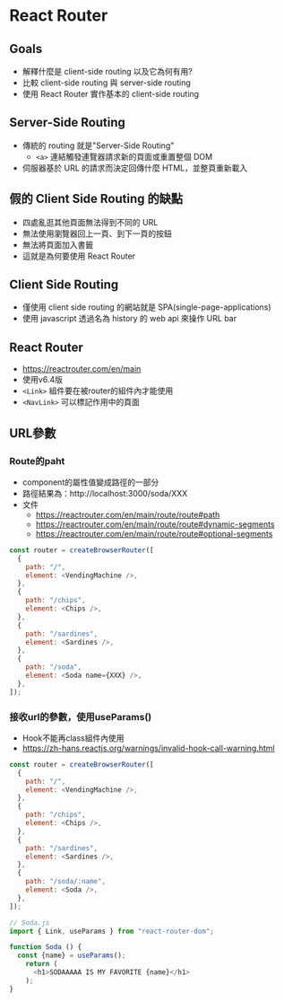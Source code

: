 # React Router

## Goals

- 解釋什麼是 client-side routing 以及它為何有用?
- 比較 client-side routing 與 server-side routing
- 使用 React Router 實作基本的 client-side routing

## Server-Side Routing

- 傳統的 routing 就是"Server-Side Routing"
  - `<a>` 連結觸發連覽器請求新的頁面或重置整個 DOM
- 伺服器基於 URL 的請求而決定回傳什麼 HTML，並整頁重新載入

## 假的 Client Side Routing 的缺點

- 四處亂逛其他頁面無法得到不同的 URL
- 無法使用瀏覽器回上一頁、到下一頁的按鈕
- 無法將頁面加入書籤
- 這就是為何要使用 React Router

## Client Side Routing

- 僅使用 client side routing 的網站就是 SPA(single-page-applications)
- 使用 javascript 透過名為 history 的 web api 來操作 URL bar

## React Router

- https://reactrouter.com/en/main
- 使用v6.4版
- `<Link>` 組件要在被router的組件內才能使用
- `<NavLink>` 可以標記作用中的頁面

## URL參數
### Route的paht
- component的屬性值變成路徑的一部分
- 路徑結果為：http://localhost:3000/soda/XXX
- 文件
  - https://reactrouter.com/en/main/route/route#path
  - https://reactrouter.com/en/main/route/route#dynamic-segments
  - https://reactrouter.com/en/main/route/route#optional-segments

```javascript
const router = createBrowserRouter([
  {
    path: "/",
    element: <VendingMachine />,
  },
  {
    path: "/chips",
    element: <Chips />,
  },
  {
    path: "/sardines",
    element: <Sardines />,
  },
  {
    path: "/soda",
    element: <Soda name={XXX} />,
  },
]);
```
### 接收url的參數，使用useParams()
- Hook不能再class組件內使用
- https://zh-hans.reactjs.org/warnings/invalid-hook-call-warning.html
```javascript
const router = createBrowserRouter([
  {
    path: "/",
    element: <VendingMachine />,
  },
  {
    path: "/chips",
    element: <Chips />,
  },
  {
    path: "/sardines",
    element: <Sardines />,
  },
  {
    path: "/soda/:name",
    element: <Soda />,
  },
]);
```
```javascript
// Soda.js
import { Link, useParams } from "react-router-dom";

function Soda () {
  const {name} = useParams();
    return (
      <h1>SODAAAAA IS MY FAVORITE {name}</h1>
    );
}
```

